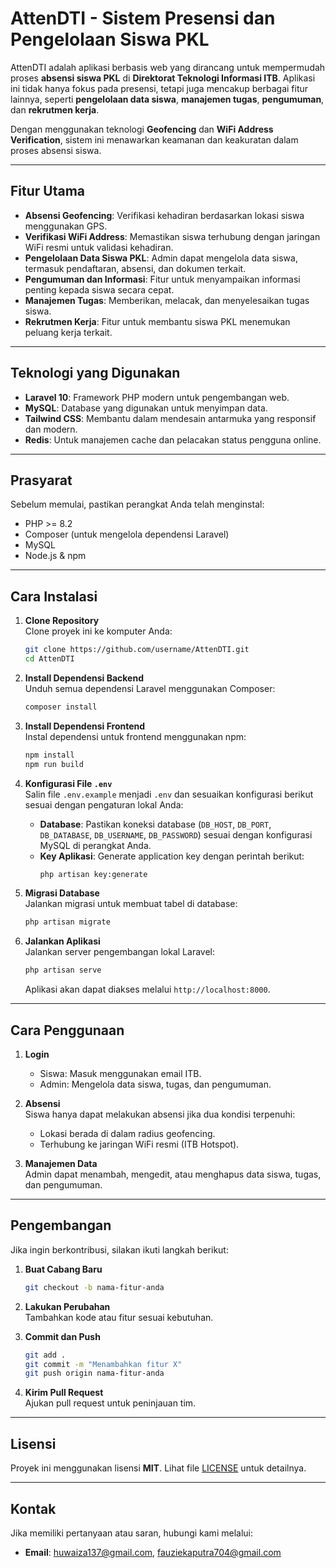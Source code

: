 # AttenDTI - Sistem Presensi dan Pengelolaan Siswa PKL

AttenDTI adalah aplikasi berbasis web yang dirancang untuk mempermudah proses **absensi siswa PKL** di **Direktorat Teknologi Informasi ITB**. Aplikasi ini tidak hanya fokus pada presensi, tetapi juga mencakup berbagai fitur lainnya, seperti **pengelolaan data siswa**, **manajemen tugas**, **pengumuman**, dan **rekrutmen kerja**. 

Dengan menggunakan teknologi **Geofencing** dan **WiFi Address Verification**, sistem ini menawarkan keamanan dan keakuratan dalam proses absensi siswa.

---

## **Fitur Utama**
- **Absensi Geofencing**: Verifikasi kehadiran berdasarkan lokasi siswa menggunakan GPS.
- **Verifikasi WiFi Address**: Memastikan siswa terhubung dengan jaringan WiFi resmi untuk validasi kehadiran.
- **Pengelolaan Data Siswa PKL**: Admin dapat mengelola data siswa, termasuk pendaftaran, absensi, dan dokumen terkait.
- **Pengumuman dan Informasi**: Fitur untuk menyampaikan informasi penting kepada siswa secara cepat.
- **Manajemen Tugas**: Memberikan, melacak, dan menyelesaikan tugas siswa.
- **Rekrutmen Kerja**: Fitur untuk membantu siswa PKL menemukan peluang kerja terkait.

---

## **Teknologi yang Digunakan**
- **Laravel 10**: Framework PHP modern untuk pengembangan web.
- **MySQL**: Database yang digunakan untuk menyimpan data.
- **Tailwind CSS**: Membantu dalam mendesain antarmuka yang responsif dan modern.
- **Redis**: Untuk manajemen cache dan pelacakan status pengguna online.

---

## **Prasyarat**
Sebelum memulai, pastikan perangkat Anda telah menginstal:
- PHP >= 8.2
- Composer (untuk mengelola dependensi Laravel)
- MySQL
- Node.js & npm

---

## **Cara Instalasi**
1. **Clone Repository**  
   Clone proyek ini ke komputer Anda:
   ```bash
   git clone https://github.com/username/AttenDTI.git
   cd AttenDTI
   ```

2. **Install Dependensi Backend**  
   Unduh semua dependensi Laravel menggunakan Composer:
   ```bash
   composer install
   ```

3. **Install Dependensi Frontend**  
   Instal dependensi untuk frontend menggunakan npm:
   ```bash
   npm install
   npm run build
   ```

4. **Konfigurasi File `.env`**  
   Salin file `.env.example` menjadi `.env` dan sesuaikan konfigurasi berikut sesuai dengan pengaturan lokal Anda:
   - **Database**: Pastikan koneksi database (`DB_HOST`, `DB_PORT`, `DB_DATABASE`, `DB_USERNAME`, `DB_PASSWORD`) sesuai dengan konfigurasi MySQL di perangkat Anda.
   - **Key Aplikasi**: Generate application key dengan perintah berikut:
     ```bash
     php artisan key:generate
     ```

5. **Migrasi Database**  
   Jalankan migrasi untuk membuat tabel di database:
   ```bash
   php artisan migrate
   ```

6. **Jalankan Aplikasi**  
   Jalankan server pengembangan lokal Laravel:
   ```bash
   php artisan serve
   ```
   Aplikasi akan dapat diakses melalui `http://localhost:8000`.

---

## **Cara Penggunaan**
1. **Login**  
   - Siswa: Masuk menggunakan email ITB.  
   - Admin: Mengelola data siswa, tugas, dan pengumuman.

2. **Absensi**  
   Siswa hanya dapat melakukan absensi jika dua kondisi terpenuhi:  
   - Lokasi berada di dalam radius geofencing.  
   - Terhubung ke jaringan WiFi resmi (ITB Hotspot).

3. **Manajemen Data**  
   Admin dapat menambah, mengedit, atau menghapus data siswa, tugas, dan pengumuman.

---

## **Pengembangan**
Jika ingin berkontribusi, silakan ikuti langkah berikut:
1. **Buat Cabang Baru**  
   ```bash
   git checkout -b nama-fitur-anda
   ```

2. **Lakukan Perubahan**  
   Tambahkan kode atau fitur sesuai kebutuhan.

3. **Commit dan Push**  
   ```bash
   git add .
   git commit -m "Menambahkan fitur X"
   git push origin nama-fitur-anda
   ```

4. **Kirim Pull Request**  
   Ajukan pull request untuk peninjauan tim.

---

## **Lisensi**
Proyek ini menggunakan lisensi **MIT**. Lihat file [LICENSE](./LICENSE) untuk detailnya.

---

## **Kontak**
Jika memiliki pertanyaan atau saran, hubungi kami melalui:  
- **Email**: huwaiza137@gmail.com, fauziekaputra704@gmail.com
```
